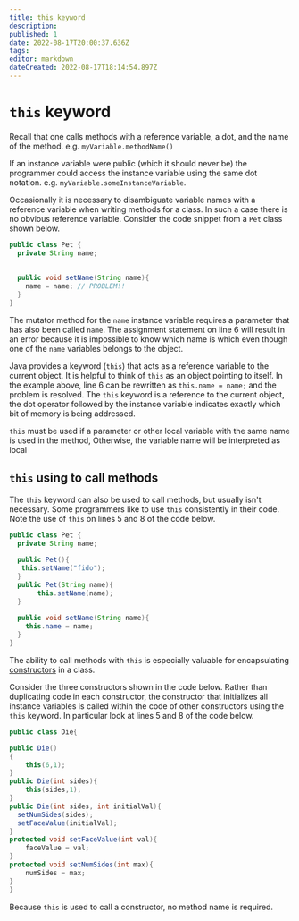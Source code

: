 ```yaml
---
title: this keyword
description: 
published: 1
date: 2022-08-17T20:00:37.636Z
tags: 
editor: markdown
dateCreated: 2022-08-17T18:14:54.897Z
---
```



# `this` keyword

Recall that one calls methods with a reference variable, a dot, and the name of the method. e.g. `myVariable.methodName()` 

If an instance variable were public (which it should never be) the programmer could access the instance variable using the same dot notation. e.g. `myVariable.someInstanceVariable`.

Occasionally it is necessary to disambiguate variable names with a reference variable when writing methods for a class.  In such a case there is no obvious reference variable.   Consider the code snippet from a `Pet` class shown below.

```java
public class Pet {
  private String name;
  
  
  public void setName(String name){
    name = name; // PROBLEM!!
  }
}
```
The mutator method for the `name` instance variable requires a parameter that has also been called `name`. The assignment statement on line 6 will result in an error because it is impossible to know which name is which even though one of the `name` variables belongs to the object.

Java provides a keyword (`this`) that acts as a reference variable to the current object. It is helpful to think of `this` as an object pointing to itself. In the example above, line 6 can be rewritten as `this.name = name;` and the problem is resolved. The `this` keyword is a reference to the current object, the dot operator followed by the instance variable indicates exactly which bit of memory is being addressed.


`this` must be used if a parameter or other local variable with the same name is used in the method, Otherwise, the variable name will be interpreted as local


## `this` using to call methods

The `this` keyword can also be used to call methods, but usually isn't necessary.  Some programmers like to use `this` consistently in their code.   Note the use of `this` on lines 5 and 8 of the code below.

```java
public class Pet {
  private String name;
  
  public Pet(){
   this.setName("fido");
  }
  public Pet(String name){
  	   this.setName(name);
  }
  
  public void setName(String name){
    this.name = name; 
  }
}
```
The ability to call methods with `this` is especially valuable for encapsulating [constructors](/ooDesign/constructors) in a class. 

Consider the three constructors shown in the code below.  Rather than duplicating code in each constructor, the constructor that initializes all instance variables is called within the code of other constructors using the `this` keyword. In particular look at lines 5 and 8 of the code below.

```java
public class Die{

public Die()
{
	this(6,1);
}
public Die(int sides){
	this(sides,1);
}
public Die(int sides, int initialVal){
  setNumSides(sides);
  setFaceValue(initialVal);
}
protected void setFaceValue(int val){
	faceValue = val;
}
protected void setNumSides(int max){
	numSides = max;
}
}
```
Because `this` is used to call a constructor, no method name is required.


